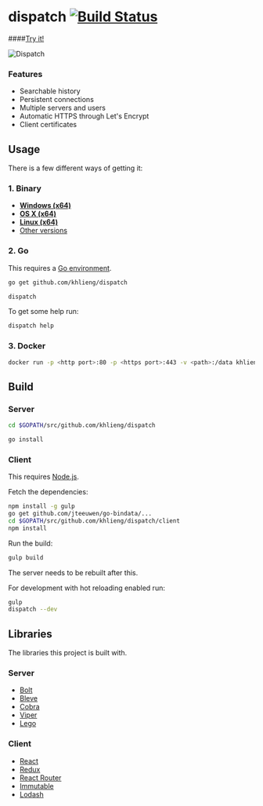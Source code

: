 # dispatch [![Build Status](https://travis-ci.org/khlieng/dispatch.svg?branch=master)](https://travis-ci.org/khlieng/dispatch)

####[Try it!](https://dispatch.khlieng.com)

![Dispatch](https://khlieng.com/dispatch.png)

### Features
* Searchable history
* Persistent connections
* Multiple servers and users
* Automatic HTTPS through Let's Encrypt
* Client certificates

## Usage
There is a few different ways of getting it:

### 1. Binary
- **[Windows (x64)](https://github.com/khlieng/dispatch/releases/download/v0.1/dispatch_windows_amd64.zip)**
- **[OS X (x64)](https://github.com/khlieng/dispatch/releases/download/v0.1/dispatch_darwin_amd64.zip)**
- **[Linux (x64)](https://github.com/khlieng/dispatch/releases/download/v0.1/dispatch_linux_amd64.tar.gz)**
- [Other versions](https://github.com/khlieng/dispatch/releases)

### 2. Go
This requires a [Go environment](http://golang.org/doc/install).

```bash
go get github.com/khlieng/dispatch

dispatch
```

To get some help run:
```bash
dispatch help
```

### 3. Docker
```bash
docker run -p <http port>:80 -p <https port>:443 -v <path>:/data khlieng/dispatch
```

## Build

### Server
```bash
cd $GOPATH/src/github.com/khlieng/dispatch

go install
```

### Client
This requires [Node.js](https://nodejs.org).

Fetch the dependencies:
```bash
npm install -g gulp
go get github.com/jteeuwen/go-bindata/...
cd $GOPATH/src/github.com/khlieng/dispatch/client
npm install
```

Run the build:
```bash
gulp build
```

The server needs to be rebuilt after this.

For development with hot reloading enabled run:
```bash
gulp
dispatch --dev
```

## Libraries
The libraries this project is built with.

### Server
- [Bolt](https://github.com/boltdb/bolt)
- [Bleve](https://github.com/blevesearch/bleve)
- [Cobra](https://github.com/spf13/cobra)
- [Viper](https://github.com/spf13/viper)
- [Lego](https://github.com/xenolf/lego)

### Client
- [React](https://github.com/facebook/react)
- [Redux](https://github.com/rackt/redux)
- [React Router](https://github.com/rackt/react-router)
- [Immutable](https://github.com/facebook/immutable-js)
- [Lodash](https://github.com/lodash/lodash)
